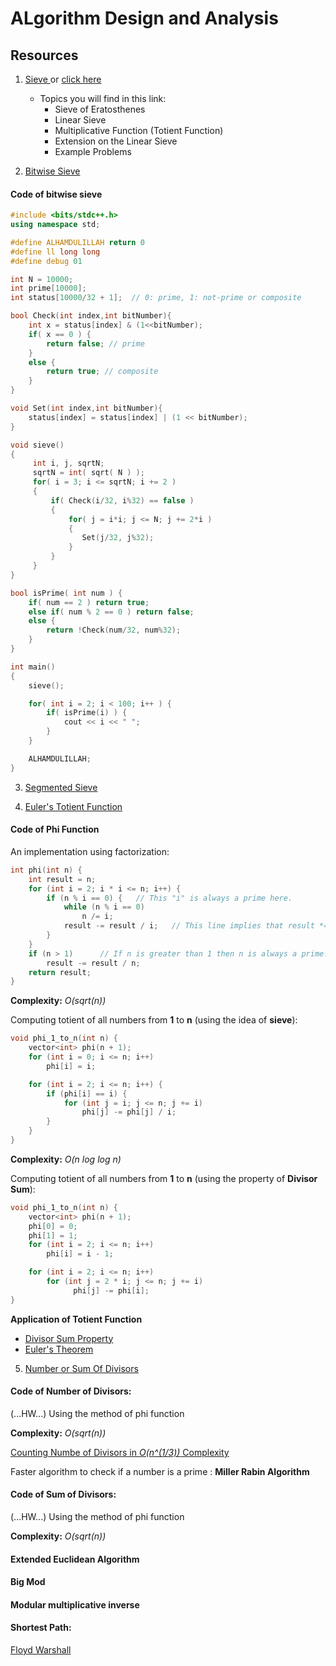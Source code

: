 # ALgorithm Design and Analysis

## Resources

1. <a href = "https://codeforces.com/blog/entry/54090"> Sieve </a> or <a href = "https://cp-algorithms.com/algebra/sieve-of-eratosthenes.html"> click here </a>
	- Topics you will find in this link:
		- Sieve of Eratosthenes
		- Linear Sieve
		- Multiplicative Function (Totient Function)
		- Extension on the Linear Sieve
		- Example Problems

2. <a href = "http://www.shafaetsplanet.com/?p=855"> Bitwise Sieve </a>

#### Code of bitwise sieve

```C++
#include <bits/stdc++.h>
using namespace std;

#define ALHAMDULILLAH return 0
#define ll long long
#define debug 01

int N = 10000;
int prime[10000]; 
int status[10000/32 + 1];  // 0: prime, 1: not-prime or composite

bool Check(int index,int bitNumber){
	int x = status[index] & (1<<bitNumber);
	if( x == 0 ) {
		return false; // prime
	}
	else {
		return true; // composite
	}
}

void Set(int index,int bitNumber){	
	status[index] = status[index] | (1 << bitNumber);
}

void sieve()
{
     int i, j, sqrtN; 
     sqrtN = int( sqrt( N ) );
     for( i = 3; i <= sqrtN; i += 2 ) 
     {
		 if( Check(i/32, i%32) == false )
		 {
	 		 for( j = i*i; j <= N; j += 2*i )
			 {
				Set(j/32, j%32);
	 		 }
		 }
	 }	 	
}

bool isPrime( int num ) {
	if( num == 2 ) return true;
	else if( num % 2 == 0 ) return false;
	else {
		return !Check(num/32, num%32);
	}
}

int main()
{
	sieve();

	for( int i = 2; i < 100; i++ ) {
		if( isPrime(i) ) {
			cout << i << " ";
		}
	}

	ALHAMDULILLAH;
}
```

3. <a href = "https://cp-algorithms.com/algebra/sieve-of-eratosthenes.html#segmented-sieve"> Segmented Sieve </a>


4. <a href = "https://cp-algorithms.com/algebra/phi-function.html"> Euler's Totient Function </a>

#### Code of Phi Function

An implementation using factorization:

```C++
int phi(int n) {
    int result = n;
    for (int i = 2; i * i <= n; i++) {
        if (n % i == 0) {	// This "i" is always a prime here.
            while (n % i == 0)
                n /= i;
            result -= result / i;	// This line implies that result *= (1-1/i); where "i" is a prime.
        }
    }
    if (n > 1)		// If n is greater than 1 then n is always a prime.
        result -= result / n;
    return result;
}
```

**Complexity:** _O(sqrt(n))_

Computing totient of all numbers from **1** to **n** (using the idea of **sieve**):

```C++
void phi_1_to_n(int n) {
    vector<int> phi(n + 1);
    for (int i = 0; i <= n; i++)
        phi[i] = i;

    for (int i = 2; i <= n; i++) {
        if (phi[i] == i) {
            for (int j = i; j <= n; j += i)
                phi[j] -= phi[j] / i;
        }
    }
}
```

**Complexity:** _O(n log log n)_

Computing totient of all numbers from **1** to **n** (using the property of **Divisor Sum**):

```C++
void phi_1_to_n(int n) {
    vector<int> phi(n + 1);
    phi[0] = 0;
    phi[1] = 1;
    for (int i = 2; i <= n; i++)
        phi[i] = i - 1;

    for (int i = 2; i <= n; i++)
        for (int j = 2 * i; j <= n; j += i)
              phi[j] -= phi[i];
}
```

**Application of Totient Function**
* <a href = "https://cp-algorithms.com/algebra/phi-function.html#divsum"> Divisor Sum Property </a>
* <a href = "https://cp-algorithms.com/algebra/phi-function.html#application"> Euler's Theorem </a>


5. <a href = "https://cp-algorithms.com/algebra/divisors.html"> Number or Sum Of Divisors </a>

#### Code of Number of Divisors:

(...HW...) Using the method of phi function

**Complexity:** _O(sqrt(n))_

<a href = "https://codeforces.com/blog/entry/22317"> Counting Numbe of Divisors in _O(n^(1/3))_ Complexity </a>

Faster algorithm to check if a number is a prime : **Miller Rabin Algorithm**

#### Code of Sum of Divisors:

(...HW...) Using the method of phi function

**Complexity:** _O(sqrt(n))_


#### Extended Euclidean Algorithm

#### Big Mod

#### Modular multiplicative inverse

#### Shortest Path: 
<a href = "https://cp-algorithms.com/graph/all-pair-shortest-path-floyd-warshall.html"> Floyd Warshall </a>









